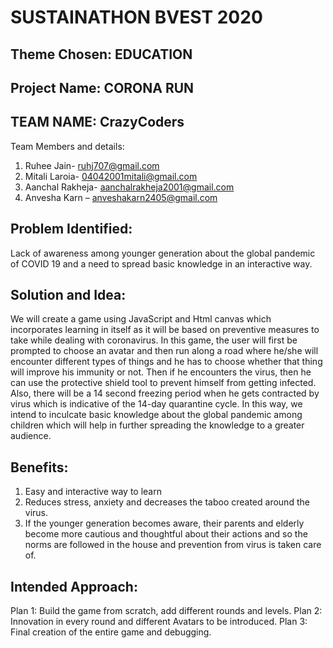 # SUSTAINATHON BVEST 2020

## Theme Chosen: EDUCATION

## Project Name: CORONA RUN

## TEAM NAME: CrazyCoders
Team Members and details:
1.	Ruhee Jain- ruhj707@gmail.com	
2.	Mitali Laroia- 04042001mitali@gmail.com
3.	Aanchal Rakheja- aanchalrakheja2001@gmail.com
4.	Anvesha Karn – anveshakarn2405@gmail.com

## Problem Identified: 
Lack of awareness among younger generation about the global pandemic of COVID 19 and a need to spread basic knowledge in an interactive way.


## Solution and Idea:
We will create a game using JavaScript and Html canvas which incorporates learning in itself as it will be based on preventive measures to take while dealing with coronavirus. In this game, the user will first be prompted to choose an avatar and then run along a road where he/she will encounter different types of things and he has to choose whether that thing will improve his immunity or not. Then if he encounters the virus, then he can use the protective shield tool to prevent himself from getting infected. Also, there will be a 14 second freezing period when he gets contracted by virus which is indicative of the 14-day quarantine cycle. In this way, we intend to inculcate basic knowledge about the global pandemic among children which will help in further spreading the knowledge to a greater audience.

## Benefits:
1. Easy and interactive way to learn
2. Reduces stress, anxiety and decreases the taboo created around the virus.
3. If the younger generation becomes aware, their parents and elderly become more cautious and thoughtful about their actions and so the norms are followed in the house and prevention from virus is taken care of.

## Intended Approach: 
Plan 1: Build the game from scratch, add different rounds and levels.
Plan 2: Innovation in every round and different Avatars to be introduced.
Plan 3: Final creation of the entire game and debugging.








